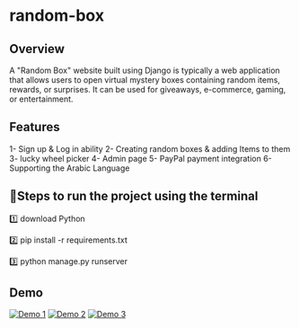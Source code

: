 # random-box
## Overview
A "Random Box" website built using Django is typically a web application that allows users to open virtual mystery boxes containing random items, rewards, or surprises. It can be used for giveaways, e-commerce, gaming, or entertainment.

## Features
1- Sign up & Log in ability 
2- Creating random boxes & adding Items to them 
3- lucky wheel picker 
4- Admin page 
5- PayPal payment integration 
6- Supporting the Arabic Language

## 🔹Steps to run the project using the terminal
1️⃣ download Python

2️⃣ pip install -r requirements.txt

3️⃣ python manage.py runserver

## Demo
[![Demo 1](https://github.com/user-attachments/assets/fc8ce237-ac35-4a5d-a8c0-09542fb40ce2)](https://www.youtube.com/watch?v=MUUBc4OXY4o)
[![Demo 2](https://github.com/user-attachments/assets/cdec3c53-57e7-4a21-bbcc-ac2d4632920a)](https://www.youtube.com/watch?v=MUUBc4OXY4o)
[![Demo 3](https://github.com/user-attachments/assets/7418dc1f-bdaf-4bd2-b81c-791ea9fc5392)](https://www.youtube.com/watch?v=MUUBc4OXY4o)
